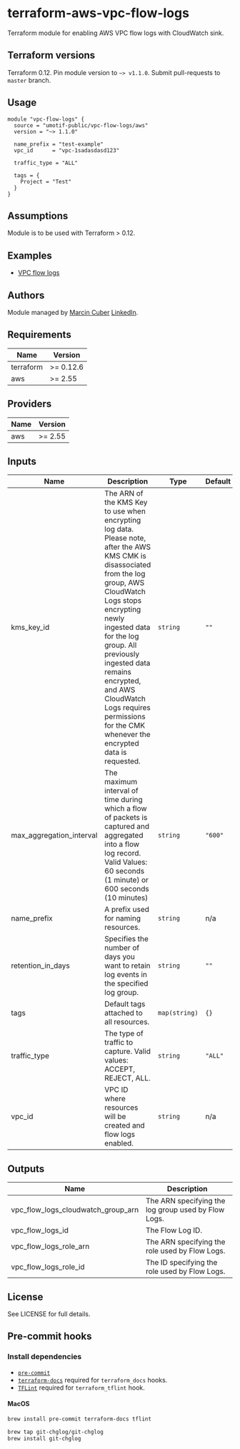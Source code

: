# terraform-aws-vpc-flow-logs

Terraform module for enabling AWS VPC flow logs with CloudWatch sink.

## Terraform versions

Terraform 0.12. Pin module version to `~> v1.1.0`. Submit pull-requests to `master` branch.

## Usage

```hcl
module "vpc-flow-logs" {
  source = "umotif-public/vpc-flow-logs/aws"
  version = "~> 1.1.0"

  name_prefix = "test-example"
  vpc_id      = "vpc-1sadasdasd123"

  traffic_type = "ALL"

  tags = {
    Project = "Test"
  }
}
```

## Assumptions

Module is to be used with Terraform > 0.12.

## Examples

* [VPC flow logs](https://github.com/umotif-public/terraform-aws-vpc-flow-logs/tree/master/examples/core)

## Authors

Module managed by [Marcin Cuber](https://github.com/marcincuber) [LinkedIn](https://www.linkedin.com/in/marcincuber/).

<!-- BEGINNING OF PRE-COMMIT-TERRAFORM DOCS HOOK -->
## Requirements

| Name | Version |
|------|---------|
| terraform | >= 0.12.6 |
| aws | >= 2.55 |

## Providers

| Name | Version |
|------|---------|
| aws | >= 2.55 |

## Inputs

| Name | Description | Type | Default | Required |
|------|-------------|------|---------|:--------:|
| kms\_key\_id | The ARN of the KMS Key to use when encrypting log data. Please note, after the AWS KMS CMK is disassociated from the log group, AWS CloudWatch Logs stops encrypting newly ingested data for the log group. All previously ingested data remains encrypted, and AWS CloudWatch Logs requires permissions for the CMK whenever the encrypted data is requested. | `string` | `""` | no |
| max\_aggregation\_interval | The maximum interval of time during which a flow of packets is captured and aggregated into a flow log record. Valid Values: 60 seconds (1 minute) or 600 seconds (10 minutes) | `string` | `"600"` | no |
| name\_prefix | A prefix used for naming resources. | `string` | n/a | yes |
| retention\_in\_days | Specifies the number of days you want to retain log events in the specified log group. | `string` | `""` | no |
| tags | Default tags attached to all resources. | `map(string)` | `{}` | no |
| traffic\_type | The type of traffic to capture. Valid values: ACCEPT, REJECT, ALL. | `string` | `"ALL"` | no |
| vpc\_id | VPC ID where resources will be created and flow logs enabled. | `string` | n/a | yes |

## Outputs

| Name | Description |
|------|-------------|
| vpc\_flow\_logs\_cloudwatch\_group\_arn | The ARN specifying the log group used by Flow Logs. |
| vpc\_flow\_logs\_id | The Flow Log ID. |
| vpc\_flow\_logs\_role\_arn | The ARN specifying the role used by Flow Logs. |
| vpc\_flow\_logs\_role\_id | The ID specifying the role used by Flow Logs. |

<!-- END OF PRE-COMMIT-TERRAFORM DOCS HOOK -->

## License

See LICENSE for full details.

## Pre-commit hooks

### Install dependencies

* [`pre-commit`](https://pre-commit.com/#install)
* [`terraform-docs`](https://github.com/segmentio/terraform-docs) required for `terraform_docs` hooks.
* [`TFLint`](https://github.com/terraform-linters/tflint) required for `terraform_tflint` hook.

#### MacOS

```bash
brew install pre-commit terraform-docs tflint

brew tap git-chglog/git-chglog
brew install git-chglog
```
